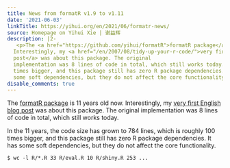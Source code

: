 ```yaml
---
title: News from formatR v1.9 to v1.11
date: '2021-06-03'
linkTitle: https://yihui.org/en/2021/06/formatr-news/
source: Homepage on Yihui Xie | 谢益辉
description: |2-
   <p>The <a href="https://github.com/yihui/formatR">formatR package</a> is 11 years old now.
  Interestingly, my <a href="/en/2007/08/tidy-up-your-r-code/">very first English blog
  post</a> was about this package. The original
  implementation was 8 lines of code in total, which still works today.</p> <p>In the 11 years, the code size has grown to 784 lines, which is roughly 100
  times bigger, and this package still has zero R package dependencies. It has
  some soft dependencies, but they do not affect the core functionality.</p> <pre><code class="language-sh">$ wc -l R/*.R 33 R/eval.R 10 R/shiny.R 253 ...
disable_comments: true
---
```

 <p>The <a href="https://github.com/yihui/formatR">formatR package</a> is 11 years old now.
Interestingly, my <a href="/en/2007/08/tidy-up-your-r-code/">very first English blog
post</a> was about this package. The original
implementation was 8 lines of code in total, which still works today.</p> <p>In the 11 years, the code size has grown to 784 lines, which is roughly 100
times bigger, and this package still has zero R package dependencies. It has
some soft dependencies, but they do not affect the core functionality.</p> <pre><code class="language-sh">$ wc -l R/*.R 33 R/eval.R 10 R/shiny.R 253 ...